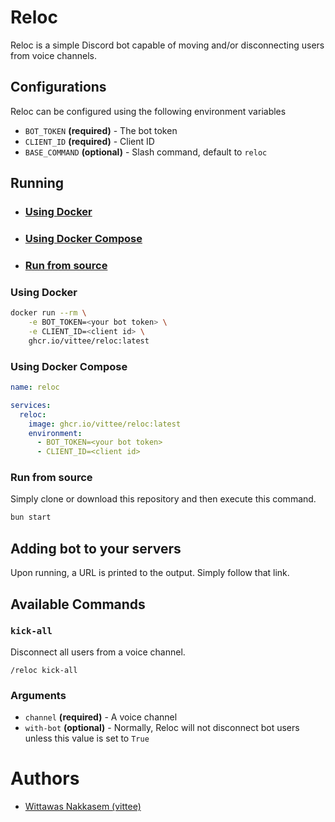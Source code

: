 # Reloc

Reloc is a simple Discord bot capable of moving and/or disconnecting users from voice channels.

## Configurations

Reloc can be configured using the following environment variables

- `BOT_TOKEN` **(required)** - The bot token
- `CLIENT_ID` **(required)** - Client ID
- `BASE_COMMAND` **(optional)** - Slash command, default to `reloc`

## Running

- ### [Using Docker](#using-docker-1)
- ### [Using Docker Compose](#using-docker-compose-1)
- ### [Run from source](#run-from-source-1)

### Using Docker
```sh
docker run --rm \
    -e BOT_TOKEN=<your bot token> \
    -e CLIENT_ID=<client id> \
    ghcr.io/vittee/reloc:latest
```

### Using Docker Compose
```yaml
name: reloc

services:
  reloc:
    image: ghcr.io/vittee/reloc:latest
    environment:
      - BOT_TOKEN=<your bot token>
      - CLIENT_ID=<client id>
```

### Run from source
Simply clone or download this repository and then execute this command.
```sh
bun start
```

## Adding bot to your servers
Upon running, a URL is printed to the output. Simply follow that link.

## Available Commands

### `kick-all`
Disconnect all users from a voice channel.

```
/reloc kick-all
```

### Arguments
- `channel` **(required)** - A voice channel
- `with-bot` **(optional)** - Normally, Reloc will not disconnect bot users unless this value is set to `True`

# Authors
- [Wittawas Nakkasem (vittee)](https://github.com/vittee)
